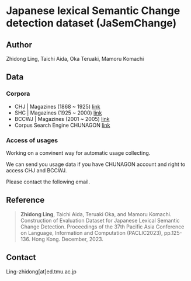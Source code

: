 # Japanese lexical Semantic Change detection dataset (JaSemChange)

## Author
Zhidong Ling, Taichi Aida, Oka Teruaki, Mamoru Komachi

## Data

### Corpora
* CHJ | Magazines (1868 ~ 1925) [link](https://clrd.ninjal.ac.jp/chj/overview-en.html)
* SHC | Magazines (1925 ~ 2000) [link](https://clrd.ninjal.ac.jp/shc/index.html)
* BCCWJ | Magazines (2001 ~ 2005) [link](https://clrd.ninjal.ac.jp/bccwj/en/index.html)
* Corpus Search Engine CHUNAGON [link](https://chunagon.ninjal.ac.jp/)

### Access of usages
Working on a convinent way for automatic usage collecting.

We can send you usage data if you have CHUNAGON account and right to access CHJ and BCCWJ.

Please contact the following email.
## Reference
> **Zhidong Ling**,  Taichi Aida, Teruaki Oka, and Mamoru Komachi. Construction of Evaluation Dataset for Japanese Lexical Semantic Change Detection. Proceedings of the 37th Pacific Asia Conference on Language, Information and Computation (PACLIC2023), pp.125-136. Hong Kong. December, 2023.

## Contact
Ling-zhidong[at]ed.tmu.ac.jp
